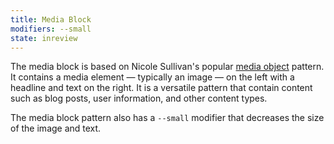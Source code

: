```yaml
---
title: Media Block
modifiers: --small
state: inreview
---
```


The media block is based on Nicole Sullivan's popular [media object](http://www.stubbornella.org/content/2010/06/25/the-media-object-saves-hundreds-of-lines-of-code/) pattern. It contains a media element — typically an image — on the left with a headline and text on the right. It is a versatile pattern that contain content such as blog posts, user information, and other content types.

The media block pattern also has a `--small` modifier that decreases the size of the image and text.
